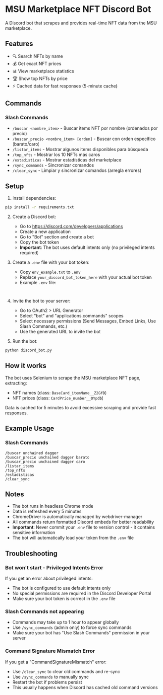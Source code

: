 # MSU Marketplace NFT Discord Bot

A Discord bot that scrapes and provides real-time NFT data from the MSU marketplace.

## Features

- 🔍 Search NFTs by name
- 💰 Get exact NFT prices
- 📊 View marketplace statistics
- 🏆 Show top NFTs by price
- ⚡ Cached data for fast responses (5-minute cache)

## Commands

### Slash Commands
- `/buscar <nombre_item>` - Buscar items NFT por nombre (ordenados por precio)
- `/buscar_precio <nombre_item> [orden]` - Buscar con orden específico (barato/caro)
- `/listar_items` - Mostrar algunos items disponibles para búsqueda
- `/top_nfts` - Mostrar los 10 NFTs más caros
- `/estadisticas` - Mostrar estadísticas del marketplace
- `/sync_commands` - Sincronizar comandos
- `/clear_sync` - Limpiar y sincronizar comandos (arregla errores)

## Setup

1. Install dependencies:
```bash
pip install -r requirements.txt
```

2. Create a Discord bot:
   - Go to https://discord.com/developers/applications
   - Create a new application
   - Go to "Bot" section and create a bot
   - Copy the bot token
   - **Important**: The bot uses default intents only (no privileged intents required)

3. Create a `.env` file with your bot token:
   - Copy `env_example.txt` to `.env`
   - Replace `your_discord_bot_token_here` with your actual bot token
   - Example `.env` file:
   ```
  
   ```

4. Invite the bot to your server:
   - Go to OAuth2 > URL Generator
   - Select "bot" and "applications.commands" scopes
   - Select necessary permissions (Send Messages, Embed Links, Use Slash Commands, etc.)
   - Use the generated URL to invite the bot

5. Run the bot:
```bash
python discord_bot.py
```

## How it works

The bot uses Selenium to scrape the MSU marketplace NFT page, extracting:
- NFT names (class: `BaseCard_itemName__Z2GfD`)
- NFT prices (class: `CardPrice_number__OYpdb`)

Data is cached for 5 minutes to avoid excessive scraping and provide fast responses.

## Example Usage

### Slash Commands
```
/buscar unchained dagger
/buscar_precio unchained dagger barato
/buscar_precio unchained dagger caro
/listar_items
/top_nfts
/estadisticas
/clear_sync
```

## Notes

- The bot runs in headless Chrome mode
- Data is refreshed every 5 minutes
- ChromeDriver is automatically managed by webdriver-manager
- All commands return formatted Discord embeds for better readability
- **Important**: Never commit your `.env` file to version control - it contains sensitive information
- The bot will automatically load your token from the `.env` file

## Troubleshooting

### Bot won't start - Privileged Intents Error
If you get an error about privileged intents:
- The bot is configured to use default intents only
- No special permissions are required in the Discord Developer Portal
- Make sure your bot token is correct in the `.env` file

### Slash Commands not appearing
- Commands may take up to 1 hour to appear globally
- Use `/sync_commands` (admin only) to force sync commands
- Make sure your bot has "Use Slash Commands" permission in your server

### Command Signature Mismatch Error
If you get a "CommandSignatureMismatch" error:
- Use `/clear_sync` to clear old commands and re-sync
- Use `/sync_commands` to manually sync
- Restart the bot if problems persist
- This usually happens when Discord has cached old command versions
